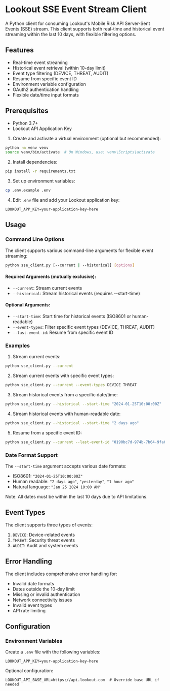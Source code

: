 # Lookout SSE Event Stream Client

A Python client for consuming Lookout's Mobile Risk API Server-Sent Events (SSE) stream. This client supports both real-time and historical event streaming within the last 10 days, with flexible filtering options.

## Features

- Real-time event streaming
- Historical event retrieval (within 10-day limit)
- Event type filtering (DEVICE, THREAT, AUDIT)
- Resume from specific event ID
- Environment variable configuration
- OAuth2 authentication handling
- Flexible date/time input formats

## Prerequisites

- Python 3.7+
- Lookout API Application Key


1. Create and activate a virtual environment (optional but recommended):
```bash
python -m venv venv
source venv/bin/activate  # On Windows, use: venv\Scripts\activate
```

2. Install dependencies:
```bash
pip install -r requirements.txt
```

3. Set up environment variables:
```bash
cp .env.example .env
```

4. Edit `.env` file and add your Lookout application key:
```
LOOKOUT_APP_KEY=your-application-key-here
```

## Usage

### Command Line Options

The client supports various command-line arguments for flexible event streaming:

```bash
python sse_client.py [--current | --historical] [options]
```

#### Required Arguments (mutually exclusive):
- `--current`: Stream current events
- `--historical`: Stream historical events (requires --start-time)

#### Optional Arguments:
- `--start-time`: Start time for historical events (ISO8601 or human-readable)
- `--event-types`: Filter specific event types (DEVICE, THREAT, AUDIT)
- `--last-event-id`: Resume from specific event ID

### Examples

1. Stream current events:
```bash
python sse_client.py --current
```

2. Stream current events with specific event types:
```bash
python sse_client.py --current --event-types DEVICE THREAT
```

3. Stream historical events from a specific date/time:
```bash
python sse_client.py --historical --start-time "2024-01-25T10:00:00Z"
```

4. Stream historical events with human-readable date:
```bash
python sse_client.py --historical --start-time "2 days ago"
```

5. Resume from a specific event ID:
```bash
python sse_client.py --current --last-event-id "0190bc7d-974b-7b64-9fa6-5b9ecca6fbc6"
```

### Date Format Support

The `--start-time` argument accepts various date formats:

- ISO8601: `"2024-01-25T10:00:00Z"`
- Human readable: `"2 days ago"`, `"yesterday"`, `"1 hour ago"`
- Natural language: `"Jan 25 2024 10:00 AM"`

Note: All dates must be within the last 10 days due to API limitations.

## Event Types

The client supports three types of events:

1. `DEVICE`: Device-related events
2. `THREAT`: Security threat events
3. `AUDIT`: Audit and system events

## Error Handling

The client includes comprehensive error handling for:

- Invalid date formats
- Dates outside the 10-day limit
- Missing or invalid authentication
- Network connectivity issues
- Invalid event types
- API rate limiting

## Configuration

### Environment Variables

Create a `.env` file with the following variables:

```
LOOKOUT_APP_KEY=your-application-key-here
```

Optional configuration:
```
LOOKOUT_API_BASE_URL=https://api.lookout.com  # Override base URL if needed
```

